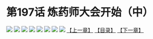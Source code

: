 # 第197话 炼药师大会开始（中）
![](https://mhpic.xiaomingtaiji.net/comic/D/斗破苍穹拆分版/197话/1.jpg-zymk.middle.webp)
![](https://mhpic.xiaomingtaiji.net/comic/D/斗破苍穹拆分版/197话/2.jpg-zymk.middle.webp)
![](https://mhpic.xiaomingtaiji.net/comic/D/斗破苍穹拆分版/197话/3.jpg-zymk.middle.webp)
![](https://mhpic.xiaomingtaiji.net/comic/D/斗破苍穹拆分版/197话/4.jpg-zymk.middle.webp)
![](https://mhpic.xiaomingtaiji.net/comic/D/斗破苍穹拆分版/197话/5.jpg-zymk.middle.webp)
![](https://mhpic.xiaomingtaiji.net/comic/D/斗破苍穹拆分版/197话/6.jpg-zymk.middle.webp)
![](https://mhpic.xiaomingtaiji.net/comic/D/斗破苍穹拆分版/197话/7.jpg-zymk.middle.webp)
![](https://mhpic.xiaomingtaiji.net/comic/D/斗破苍穹拆分版/197话/8.jpg-zymk.middle.webp)
[【上一章】](./196.md)
[【目录】](./README.md)
[【下一章】](./198.md)
